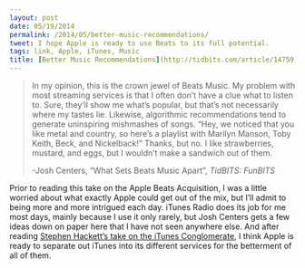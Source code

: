 ```yaml
---
layout: post
date: 05/19/2014
permalink: /2014/05/better-music-recommendations/
tweet: I hope Apple is ready to use Beats to its full potential.
tags: link, Apple, iTunes, Music
title: [Better Music Recommendations](http://tidbits.com/article/14759)
---
```


<blockquote>
  <p>In my opinion, this is the crown jewel of Beats Music. My problem with most streaming services is that I often don’t have a clue what to listen to. Sure, they’ll show me what’s popular, but that’s not necessarily where my tastes lie. Likewise, algorithmic recommendations tend to generate uninspiring mishmashes of songs. “Hey, we noticed that you like metal and country, so here’s a playlist with Marilyn Manson, Toby Keith, Beck, and Nickelback!” Thanks, but no. I like strawberries, mustard, and eggs, but I wouldn’t make a sandwich out of them.</p>
  
  <p>-Josh Centers, &#8220;What Sets Beats Music Apart&#8221;, <em>TidBITS: FunBITS</em></p>
</blockquote>

<p>Prior to reading this take on the Apple Beats Acquisition, I was a little worried about what exactly Apple could get out of the mix, but I&#8217;ll admit to being more and more intrigued each day. iTunes Radio does its job for me most days, mainly because I use it only rarely, but Josh Centers gets a few ideas down on paper here that I have not seen anywhere else. And after reading <a href="http://www.512pixels.net/blog/2014/5/itunes-conglomerate" title="Breaking Up the iTunes Conglomerate - 512 Pixels">Stephen Hackett&#8217;s take on the iTunes Conglomerate</a>, I think Apple is ready to separate out iTunes into its different services for the betterment of all of them.</p>